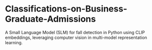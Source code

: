 # Classifications-on-Business-Graduate-Admissions
A Small Language Model (SLM) for fall detection in Python using CLIP embeddings, leveraging computer vision in multi-model representation learning. 
